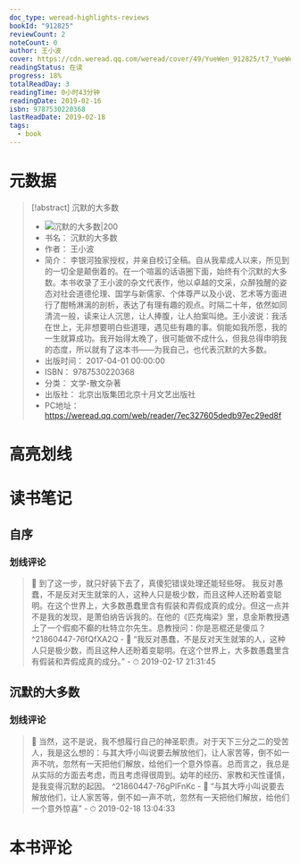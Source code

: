 ```yaml
---
doc_type: weread-highlights-reviews
bookId: "912825"
reviewCount: 2
noteCount: 0
author: 王小波
cover: https://cdn.weread.qq.com/weread/cover/49/YueWen_912825/t7_YueWen_912825.jpg
readingStatus: 在读
progress: 18%
totalReadDay: 3
readingTime: 0小时43分钟
readingDate: 2019-02-16
isbn: 9787530220368
lastReadDate: 2019-02-18
tags:
  - book
---
```

# 元数据
> [!abstract] 沉默的大多数
> - ![ 沉默的大多数|200](https://cdn.weread.qq.com/weread/cover/49/YueWen_912825/t7_YueWen_912825.jpg)
> - 书名： 沉默的大多数
> - 作者： 王小波
> - 简介： 李银河独家授权，并亲自校订全稿。自从我辈成人以来，所见到的一切全是颠倒着的。在一个喧嚣的话语圈下面，始终有个沉默的大多数。本书收录了王小波的杂文代表作，他以卓越的文采，众醉独醒的姿态对社会道德伦理、国学与新儒家、个体尊严以及小说、艺术等方面进行了酣畅淋漓的剖析，表达了有理有趣的观点。时隔二十年，依然如同清流一般，读来让人沉思，让人捧腹，让人拍案叫绝。王小波说：我活在世上，无非想要明白些道理，遇见些有趣的事。倘能如我所愿，我的一生就算成功。我开始得太晚了，很可能做不成什么，但我总得申明我的态度，所以就有了这本书——为我自己，也代表沉默的大多数。
> - 出版时间： 2017-04-01 00:00:00
> - ISBN： 9787530220368
> - 分类： 文学-散文杂著
> - 出版社： 北京出版集团北京十月文艺出版社
> - PC地址：https://weread.qq.com/web/reader/7ec327605dedb97ec29ed8f

# 高亮划线

# 读书笔记

## 自序

### 划线评论
> 📌 到了这一步，就只好装下去了，真傻犯错误处理还能轻些呀。
我反对愚蠢，不是反对天生就笨的人，这种人只是极少数，而且这种人还盼着变聪明。在这个世界上，大多数愚蠢里含有假装和弄假成真的成分。但这一点并不是我的发现，是萧伯纳告诉我的。在他的《匹克梅梁》里，息金斯教授遇上了一个假痴不癫的杜特立尔先生。息教授问：你是恶棍还是傻瓜？  ^21860447-76fQfXA2Q
    - 💭 “我反对愚蠢，不是反对天生就笨的人，这种人只是极少数，而且这种人还盼着变聪明。在这个世界上，大多数愚蠢里含有假装和弄假成真的成分。”
    - ⏱ 2019-02-17 21:31:45
   
## 沉默的大多数

### 划线评论
> 📌 当然，这不是说，我不想履行自己的神圣职责。对于天下三分之二的受苦人，我是这么想的：与其大呼小叫说要去解放他们，让人家苦等，倒不如一声不吭，忽然有一天把他们解放，给他们一个意外惊喜。总而言之，我总是从实际的方面去考虑，而且考虑得很周到。幼年的经历、家教和天性谨慎，是我变得沉默的起因。  ^21860447-76gPlFnKc
    - 💭 “与其大呼小叫说要去解放他们，让人家苦等，倒不如一声不吭，忽然有一天把他们解放，给他们一个意外惊喜”
    - ⏱ 2019-02-18 13:04:33
   
# 本书评论

